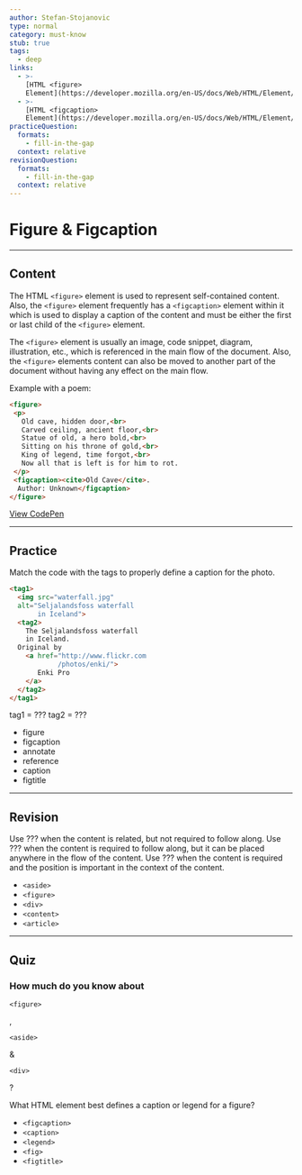 ```yaml
---
author: Stefan-Stojanovic
type: normal
category: must-know
stub: true
tags:
  - deep
links:
  - >-
    [HTML <figure>
    Element](https://developer.mozilla.org/en-US/docs/Web/HTML/Element/figure){documentation}
  - >-
    [HTML <figcaption>
    Element](https://developer.mozilla.org/en-US/docs/Web/HTML/Element/figcaption){documentation}
practiceQuestion:
  formats:
    - fill-in-the-gap
  context: relative
revisionQuestion:
  formats:
    - fill-in-the-gap
  context: relative
---
```


# Figure & Figcaption


---

## Content

The HTML `<figure>` element is used to represent self-contained content. Also, the `<figure>` element frequently has a `<figcaption>` element within it which is used to display a caption of the content and must be either the first or last child of the `<figure>` element.

The `<figure>` element is usually an image, code snippet, diagram, illustration, etc., which is referenced in the main flow of the document. Also, the `<figure>` elements content can also be moved to another part of the document without having any effect on the main flow.

Example with a poem:

```html
<figure>
 <p>
   Old cave, hidden door,<br>
   Carved ceiling, ancient floor,<br>
   Statue of old, a hero bold,<br>
   Sitting on his throne of gold,<br>
   King of legend, time forgot,<br>
   Now all that is left is for him to rot.
 </p>
 <figcaption><cite>Old Cave</cite>.
  Author: Unknown</figcaption>
</figure>
```

[View CodePen](https://codepen.io/enkidevs/pen/YjqEWp)


---

## Practice

Match the code with the tags to properly define a caption for the photo.

```html
<tag1>
  <img src="waterfall.jpg"
  alt="Seljalandsfoss waterfall
       in Iceland">
  <tag2>
    The Seljalandsfoss waterfall
    in Iceland.
  Original by
    <a href="http://www.flickr.com
            /photos/enki/">
       Enki Pro
    </a>
  </tag2>
</tag1>
```

tag1 = ???
tag2 = ???

- figure
- figcaption
- annotate
- reference
- caption
- figtitle


---

## Revision

Use ??? when the content is related, but not required to follow along.
Use ??? when the content is required to follow along, but it can be placed anywhere in the flow of the content.
Use ??? when the content is required and the position is important in the context of the content.

- `<aside>`
- `<figure>`
- `<div>`
- `<content>`
- `<article>`


---

## Quiz

### How much do you know about


`<figure>`

, 

`<aside>`

 & 

`<div>`

?

What HTML element best defines a caption or legend for a figure?

- `<figcaption>`
- `<caption>`
- `<legend>`
- `<fig>`
- `<figtitle>`
